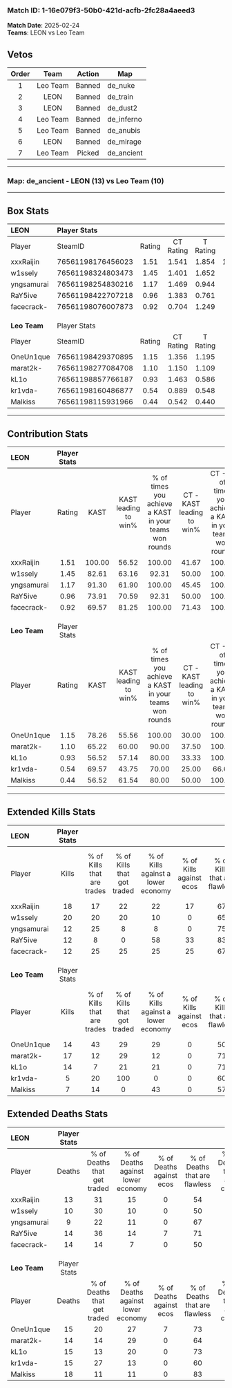 ### Match ID: 1-16e079f3-50b0-421d-acfb-2fc28a4aeed3  
**Match Date**: 2025-02-24  
**Teams**: LEON vs Leo Team  

## Vetos  

| Order | Team | Action | Map |
| :---: | :--: | :----: | --- |
| 1 | Leo Team | Banned | de_nuke |
| 2 | LEON | Banned | de_train |
| 3 | LEON | Banned | de_dust2 |
| 4 | Leo Team | Banned | de_inferno |
| 5 | Leo Team | Banned | de_anubis |
| 6 | LEON | Banned | de_mirage |
| 7 | Leo Team | Picked | de_ancient |

---  

### **Map**: de_ancient - LEON (13) vs Leo Team (10)  
---  

## Box Stats  

| **LEON**     | Player Stats      |        |           |          |        |      |       |         |        |      |     |
| :- | :- | :-: | :-: | :-: | :-: | :-: | :-: | :-: | :-: | :-: | :-: |
| Player       | SteamID           | Rating | CT Rating | T Rating |  KAST  | ADR  | Kills | Assists | Deaths | K/D  | HS% |
| xxxRaijin    | 76561198176456023 |  1.51  |   1.541   |  1.854   | 100.00 | 98.5 |  18   |    7    |   13   | 1.38 | 72  |
| w1ssely      | 76561198324803473 |  1.45  |   1.401   |  1.652   | 82.61  | 80.8 |  20   |    2    |   10   | 2.00 | 55  |
| yngsamurai   | 76561198254830216 |  1.17  |   1.469   |  0.944   | 91.30  | 57.3 |  12   |    4    |   9    | 1.33 | 41  |
| RaY5ive      | 76561198422707218 |  0.96  |   1.383   |  0.761   | 73.91  | 67.0 |  12   |    5    |   14   | 0.86 | 33  |
| facecrack-   | 76561198076007873 |  0.92  |   0.704   |  1.249   | 69.57  | 58.6 |  12   |    8    |   14   | 0.86 | 33  |
|              |                   |        |           |          |        |      |       |         |        |      |     |
|              |                   |        |           |          |        |      |       |         |        |      |     |
|              |                   |        |           |          |        |      |       |         |        |      |     |
| **Leo Team** | Player Stats      |        |           |          |        |      |       |         |        |      |     |
| Player       | SteamID           | Rating | CT Rating | T Rating |  KAST  | ADR  | Kills | Assists | Deaths | K/D  | HS% |
| OneUn1que    | 76561198429370895 |  1.15  |   1.356   |  1.195   | 78.26  | 95.8 |  14   |    7    |   15   | 0.93 | 42  |
| marat2k-     | 76561198277084708 |  1.10  |   1.150   |  1.109   | 65.22  | 73.7 |  17   |    2    |   14   | 1.21 | 58  |
| kL1o         | 76561198857766187 |  0.93  |   1.463   |  0.586   | 56.52  | 78.8 |  14   |    5    |   15   | 0.93 | 42  |
| kr1vda-      | 76561198160486877 |  0.54  |   0.889   |  0.548   | 69.57  | 38.4 |   5   |    2    |   15   | 0.33 | 80  |
| Malkiss      | 76561198115931966 |  0.44  |   0.542   |  0.440   | 56.52  | 32.5 |   7   |    4    |   18   | 0.39 | 28  |
---  

## Contribution Stats  

| **LEON**     | Player Stats |        |                      |                                                        |                           |                                                             |                          |                                                            |
| :- | :-: | :-: | :-: | :-: | :-: | :-: | :-: | :-: |
| Player       |    Rating    |  KAST  | KAST leading to win% | % of times you achieve a KAST in your teams won rounds | CT - KAST leading to win% | CT - % of times you achieve a KAST in your teams won rounds | T - KAST leading to win% | T - % of times you achieve a KAST in your teams won rounds |
| xxxRaijin    |     1.51     | 100.00 |        56.52         |                         100.00                         |           41.67           |                           100.00                            |          72.73           |                           100.00                           |
| w1ssely      |     1.45     | 82.61  |        63.16         |                         92.31                          |           50.00           |                           100.00                            |          77.78           |                           87.50                            |
| yngsamurai   |     1.17     | 91.30  |        61.90         |                         100.00                         |           45.45           |                           100.00                            |          80.00           |                           100.00                           |
| RaY5ive      |     0.96     | 73.91  |        70.59         |                         92.31                          |           50.00           |                           100.00                            |          100.00          |                           87.50                            |
| facecrack-   |     0.92     | 69.57  |        81.25         |                         100.00                         |           71.43           |                           100.00                            |          88.89           |                           100.00                           |
|              |              |        |                      |                                                        |                           |                                                             |                          |                                                            |
|              |              |        |                      |                                                        |                           |                                                             |                          |                                                            |
|              |              |        |                      |                                                        |                           |                                                             |                          |                                                            |
| **Leo Team** | Player Stats |        |                      |                                                        |                           |                                                             |                          |                                                            |
| Player       |    Rating    |  KAST  | KAST leading to win% | % of times you achieve a KAST in your teams won rounds | CT - KAST leading to win% | CT - % of times you achieve a KAST in your teams won rounds | T - KAST leading to win% | T - % of times you achieve a KAST in your teams won rounds |
| OneUn1que    |     1.15     | 78.26  |        55.56         |                         100.00                         |           30.00           |                           100.00                            |          87.50           |                           100.00                           |
| marat2k-     |     1.10     | 65.22  |        60.00         |                         90.00                          |           37.50           |                           100.00                            |          85.71           |                           85.71                            |
| kL1o         |     0.93     | 56.52  |        57.14         |                         80.00                          |           33.33           |                           100.00                            |          100.00          |                           71.43                            |
| kr1vda-      |     0.54     | 69.57  |        43.75         |                         70.00                          |           25.00           |                            66.67                            |          62.50           |                           71.43                            |
| Malkiss      |     0.44     | 56.52  |        61.54         |                         80.00                          |           50.00           |                           100.00                            |          71.43           |                           71.43                            |
---  

## Extended Kills Stats  

| **LEON**     | Player Stats |                            |                            |                                    |                         |                              |                                 |                                       |                    |           |
| :- | :-: | :-: | :-: | :-: | :-: | :-: | :-: | :-: | :-: | :-: |
| Player       |    Kills     | % of Kills that are trades | % of Kills that got traded | % of Kills against a lower economy | % of Kills against ecos | % of Kills that are flawless | % of Kills that are close duels | % of Kills that are assisted by flash | Pistol Round Kills | AWP Kills |
| xxxRaijin    |      18      |             17             |             22             |                 22                 |           17            |              67              |               11                |                   6                   |         0          |     4     |
| w1ssely      |      20      |             20             |             20             |                 10                 |            0            |              65              |                0                |                  10                   |         0          |     3     |
| yngsamurai   |      12      |             25             |             8              |                 8                  |            0            |              75              |                0                |                   0                   |         5          |     0     |
| RaY5ive      |      12      |             8              |             0              |                 58                 |           33            |              83              |                0                |                  17                   |         0          |     0     |
| facecrack-   |      12      |             25             |             25             |                 25                 |           25            |              67              |                8                |                   8                   |         0          |     2     |
|              |              |                            |                            |                                    |                         |                              |                                 |                                       |                    |           |
|              |              |                            |                            |                                    |                         |                              |                                 |                                       |                    |           |
|              |              |                            |                            |                                    |                         |                              |                                 |                                       |                    |           |
| **Leo Team** | Player Stats |                            |                            |                                    |                         |                              |                                 |                                       |                    |           |
| Player       |    Kills     | % of Kills that are trades | % of Kills that got traded | % of Kills against a lower economy | % of Kills against ecos | % of Kills that are flawless | % of Kills that are close duels | % of Kills that are assisted by flash | Pistol Round Kills | AWP Kills |
| OneUn1que    |      14      |             43             |             29             |                 29                 |            0            |              50              |                0                |                   7                   |         0          |     1     |
| marat2k-     |      17      |             12             |             29             |                 12                 |            0            |              71              |                6                |                   0                   |         0          |     3     |
| kL1o         |      14      |             7              |             21             |                 21                 |            0            |              71              |                0                |                   0                   |         2          |     1     |
| kr1vda-      |      5       |             20             |            100             |                 0                  |            0            |              60              |                0                |                   0                   |         0          |     1     |
| Malkiss      |      7       |             14             |             0              |                 43                 |            0            |              57              |                0                |                   0                   |         3          |     0     |
## Extended Deaths Stats  

| **LEON**     | Player Stats |                             |                                   |                          |                               |                            |                           |               |
| :- | :-: | :-: | :-: | :-: | :-: | :-: | :-: | :-: |
| Player       |    Deaths    | % of Deaths that get traded | % of Deaths against lower economy | % of Deaths against ecos | % of Deaths that are flawless | % of Deaths that are close | % of Deaths while blinded | Deaths to AWP |
| xxxRaijin    |      13      |             31              |                15                 |            0             |              54               |             8              |             0             |       2       |
| w1ssely      |      10      |             30              |                10                 |            0             |              50               |             0              |             0             |       0       |
| yngsamurai   |      9       |             22              |                11                 |            0             |              67               |             0              |             0             |       1       |
| RaY5ive      |      14      |             36              |                14                 |            7             |              71               |             0              |             7             |       0       |
| facecrack-   |      14      |             14              |                 7                 |            0             |              50               |             0              |             0             |       2       |
|              |              |                             |                                   |                          |                               |                            |                           |               |
|              |              |                             |                                   |                          |                               |                            |                           |               |
|              |              |                             |                                   |                          |                               |                            |                           |               |
| **Leo Team** | Player Stats |                             |                                   |                          |                               |                            |                           |               |
| Player       |    Deaths    | % of Deaths that get traded | % of Deaths against lower economy | % of Deaths against ecos | % of Deaths that are flawless | % of Deaths that are close | % of Deaths while blinded | Deaths to AWP |
| OneUn1que    |      15      |             20              |                27                 |            7             |              73               |             7              |             0             |       1       |
| marat2k-     |      14      |             14              |                29                 |            0             |              64               |             7              |             7             |       0       |
| kL1o         |      15      |             13              |                20                 |            0             |              73               |             0              |            13             |       0       |
| kr1vda-      |      15      |             27              |                13                 |            0             |              60               |             7              |            13             |       1       |
| Malkiss      |      18      |             11              |                11                 |            0             |              83               |             0              |             6             |       3       |
